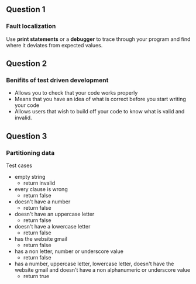 ## Question 1
### Fault localization
Use **print statements** or a **debugger** to trace through your program and find where it deviates from expected values. 

## Question 2
### Benifits of test driven development
- Allows you to check that your code works properly
- Means that you have an idea of what is correct before you start writing your code
- Allows users that wish to build off your code to know what is valid and invalid. 

## Question 3
### Partitioning data
Test cases
- empty string
  - return invalid
- every clause is wrong
  - return false
- doesn't have a number
  - return false
- doesn't have an uppercase letter
  - return false
- doesn't have a lowercase letter 
  - return false
- has the website gmail
  - return false
- has a non letter, number or underscore value 
  - return false
- has a number, uppercase letter, lowercase letter, doesn't have the website gmail and doesn't have a non alphanumeric or underscore value 
  - return true
